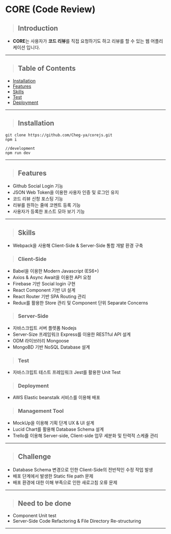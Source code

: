 # CORE (Code Review)

>## Introduction
- **CORE**는 사용자가 **코드 리뷰**를 직접 요청하기도 하고 리뷰를 할 수 있는 웹 어플리케이션 입니다.
---

>## Table of Contents
- [Installation](#Installation)
- [Features](#Features)
- [Skills](#Skills)
- [Test](#Test)
- [Deployment](#Deployment)
---

>## Installation
```
git clone https://github.com/Cheg-ya/corejs.git
npm i

//development
npm run dev
```
---

>## Features
- Github Social Login 기능
- JSON Web Token을 이용한 사용자 인증 및 로그인 유지
- 코드 리뷰 신청 포스팅 기능
- 리뷰를 원하는 줄에 코멘트 등록 기능
- 사용자가 등록한 포스트 모아 보기 기능
---

>## Skills
- Webpack을 사용해 Client-Side & Server-Side 통합 개발 환경 구축

>### Client-Side
- Babel을 이용한 Modern Javascript (ES6+)
- Axios & Async Await을 이용한 API 요청
- Firebase 기반 Social login 구현
- React Component 기반 UI 설계
- React Router 기반 SPA Routing 관리
- Redux를 활용한 Store 관리 및 Component 단위 Separate Concerns

>### Server-Side
- 자바스크립트 서버 플렛폼 Nodejs
- Server-Size 프레임워크 Express를 이용한 RESTful API 설계
- ODM 라이브러리 Mongoose
- MongoBD 기반 NoSQL Database 설계

>### Test
- 자바스크립트 테스트 프레임워크 Jest를 활용한 Unit Test
>### Deployment
- AWS Elastic beanstalk 서비스를 이용해 배포

>### Management Tool
- MockUp을 이용해 기획 단계 UX & UI 설계
- Lucid Chart를 활용해 Database Schema 설계
- Trello를 이용해 Server-side, Client-side 업무 세분화 및 탄력적 스케쥴 관리
---

>## Challenge
- Database Schema 변경으로 인한 Client-Side의 전반적인 수정 작업 발생
- 배포 단계에서 발생한 Static file path 문제
- 배포 환경에 대한 이해 부족으로 인한 새로고침 오류 문제

---
>## Need to be done
- Component Unit test
- Server-Side Code Refactoring & File Directory Re-structuring
---
